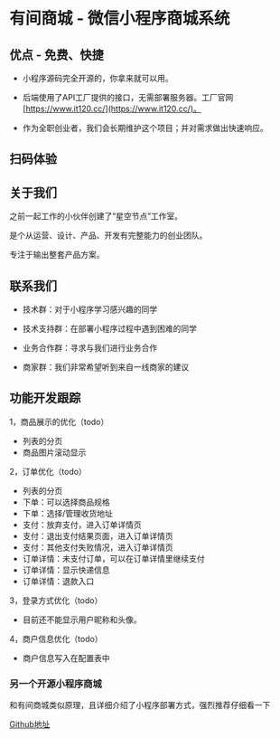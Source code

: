 # 有间商城 - 微信小程序商城系统

## 优点 - 免费、快捷

- 小程序源码完全开源的，你拿来就可以用。

- 后端使用了API工厂提供的接口，无需部署服务器。工厂官网 [https://www.it120.cc/](https://www.it120.cc/)。

- 作为全职创业者，我们会长期维护这个项目；并对需求做出快速响应。

## 扫码体验

## 关于我们

之前一起工作的小伙伴创建了“星空节点”工作室。

是个从运营、设计、产品、开发有完整能力的创业团队。

专注于输出整套产品方案。

## 联系我们

- 技术群：对于小程序学习感兴趣的同学

- 技术支持群：在部署小程序过程中遇到困难的同学

- 业务合作群：寻求与我们进行业务合作

- 商家群：我们非常希望听到来自一线商家的建议

## 功能开发跟踪
1，商品展示的优化（todo）
- 列表的分页
- 商品图片滚动显示

2，订单优化（todo）
- 列表的分页
- 下单：可以选择商品规格
- 下单：选择/管理收货地址
- 支付：放弃支付，进入订单详情页
- 支付：退出支付结果页面，进入订单详情页
- 支付：其他支付失败情况，进入订单详情页
- 订单详情：未支付订单，可以在订单详情里继续支付
- 订单详情：显示快递信息
- 订单详情：退款入口

3，登录方式优化（todo）
- 目前还不能显示用户昵称和头像。

4，商户信息优化（todo）
- 商户信息写入在配置表中

### 另一个开源小程序商城

和有间商城类似原理，且详细介绍了小程序部署方式，强烈推荐仔细看一下

[Github地址](https://github.com/EastWorld/wechat-app-mall)
